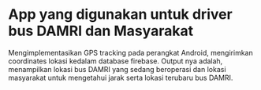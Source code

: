 # App yang digunakan untuk driver bus DAMRI dan Masyarakat
Mengimplementasikan GPS tracking pada perangkat Android, mengirimkan coordinates lokasi kedalam database firebase.
Output nya adalah, menampilkan lokasi bus DAMRI yang sedang beroperasi dan lokasi masyarakat untuk mengetahui jarak serta lokasi terubaru bus DAMRI.
